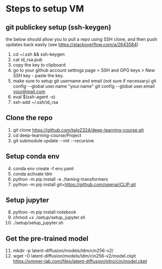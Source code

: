 # Steps to setup VM

## git publickey setup (ssh-keygen)
the below should allow you to pull a repo using SSH clone, and then push updates back easily
(see https://stackoverflow.com/a/2643584)

1. cd ~/.ssh && ssh-keygen
2. cat id_rsa.pub
3. copy the key to clipboard
4. go to your github account settings page > SSH and GPG keys > New SSH key - paste the key.
5. make sure to setup git username and email (not sure if necessary)
git config --global user.name "your.name"
git config --global user.email your@mail.com
6. eval $(ssh-agent -s)
7. ssh-add ~/.ssh/id_rsa

## Clone the repo
1. git clone https://github.com/talg2324/deep-learning-course.git
2. cd deep-learning-course/Project
3. git submodule update --init --recursive

## Setup conda env
4. conda env create -f env.yaml
5. conda activate ldm
6. python -m pip install -e ./taming-transformers
7. python -m pip install git+https://github.com/openai/CLIP.git

## Setup jupyter
8. python -m pip install notebook
9. chmod +x ./setup/setup_jupyter.sh
10. ./setup/setup_jupyter.sh

## Get the pre-trained model
11. mkdir -p latent-diffusion/models/ldm/cin256-v2/
12. wget -O latent-diffusion/models/ldm/cin256-v2/model.ckpt https://ommer-lab.com/files/latent-diffusion/nitro/cin/model.ckpt
